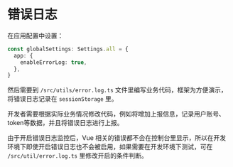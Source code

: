 # 错误日志 <sup class="pro-badge" />

在应用配置中设置：

```ts {2-4}
const globalSettings: Settings.all = {
  app: {
    enableErrorLog: true,
  },
}
```

然后需要到 `/src/utils/error.log.ts` 文件里编写业务代码，框架为方便演示，将错误日志记录在 `sessionStorage` 里。

开发者需要根据实际业务情况修改代码，例如将增加上报信息，记录用户账号、token等数据，并且将错误日志进行上报。

由于开启错误日志监控后，Vue 相关的错误都不会在控制台里显示，所以在开发环境下即使开启错误日志也不会被启用，如果需要在开发环境下测试，可在 `/src/util/error.log.ts` 里修改开启的条件判断。